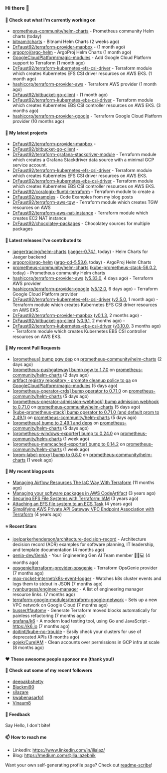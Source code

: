 ### Hi there 👋

#### 👷 Check out what I'm currently working on

- [prometheus-community/helm-charts](https://github.com/prometheus-community/helm-charts) - Prometheus community Helm charts (today)
- [bitnami/charts](https://github.com/bitnami/charts) - Bitnami Helm Charts (2 weeks ago)
- [DrFaust92/terraform-provider-mapbox](https://github.com/DrFaust92/terraform-provider-mapbox) -  (1 month ago)
- [argoproj/argo-helm](https://github.com/argoproj/argo-helm) - ArgoProj Helm Charts (1 month ago)
- [GoogleCloudPlatform/magic-modules](https://github.com/GoogleCloudPlatform/magic-modules) - Add Google Cloud Platform support to Terraform (1 month ago)
- [DrFaust92/terraform-kubernetes-efs-csi-driver](https://github.com/DrFaust92/terraform-kubernetes-efs-csi-driver) - Terraform module which creates Kubernetes EFS CSI driver resources on AWS EKS. (1 month ago)
- [hashicorp/terraform-provider-aws](https://github.com/hashicorp/terraform-provider-aws) - Terraform AWS provider (1 month ago)
- [DrFaust92/bitbucket-go-client](https://github.com/DrFaust92/bitbucket-go-client) -  (1 month ago)
- [DrFaust92/terraform-kubernetes-ebs-csi-driver](https://github.com/DrFaust92/terraform-kubernetes-ebs-csi-driver) - Terraform module which creates Kubernetes EBS CSI controller resources on AWS EKS. (3 months ago)
- [hashicorp/terraform-provider-google](https://github.com/hashicorp/terraform-provider-google) - Terraform Google Cloud Platform provider (10 months ago)

#### 🌱 My latest projects

- [DrFaust92/terraform-provider-mapbox](https://github.com/DrFaust92/terraform-provider-mapbox) - 
- [DrFaust92/bitbucket-go-client](https://github.com/DrFaust92/bitbucket-go-client) - 
- [DrFaust92/terraform-grafana-stackdriver-module](https://github.com/DrFaust92/terraform-grafana-stackdriver-module) - Terraform module which creates a Grafana Stackdriver data source with a minimal GCP service account.
- [DrFaust92/terraform-kubernetes-efs-csi-driver](https://github.com/DrFaust92/terraform-kubernetes-efs-csi-driver) - Terraform module which creates Kubernetes EFS CSI driver resources on AWS EKS.
- [DrFaust92/terraform-kubernetes-ebs-csi-driver](https://github.com/DrFaust92/terraform-kubernetes-ebs-csi-driver) - Terraform module which creates Kubernetes EBS CSI controller resources on AWS EKS.
- [DrFaust92/coralogix-fluntd-terraform](https://github.com/DrFaust92/coralogix-fluntd-terraform) - Terraform module to create a 
- [DrFaust92/examples](https://github.com/DrFaust92/examples) - Code Examples from my blog posts
- [DrFaust92/terraform-aws-tgw](https://github.com/DrFaust92/terraform-aws-tgw) - Terraform module which creates TGW resources on AWS
- [DrFaust92/terraform-aws-nat-instance](https://github.com/DrFaust92/terraform-aws-nat-instance) - Terraform module which creates EC2 NAT instance
- [DrFaust92/chocolatey-packages](https://github.com/DrFaust92/chocolatey-packages) - Chocolatey sources for multiple packages

#### 🔭 Latest releases I've contributed to

- [jaegertracing/helm-charts](https://github.com/jaegertracing/helm-charts) ([jaeger-0.74.1](https://github.com/jaegertracing/helm-charts/releases/tag/jaeger-0.74.1), today) - Helm Charts for Jaeger backend
- [argoproj/argo-helm](https://github.com/argoproj/argo-helm) ([argo-cd-5.53.6](https://github.com/argoproj/argo-helm/releases/tag/argo-cd-5.53.6), today) - ArgoProj Helm Charts
- [prometheus-community/helm-charts](https://github.com/prometheus-community/helm-charts) ([kube-prometheus-stack-56.0.2](https://github.com/prometheus-community/helm-charts/releases/tag/kube-prometheus-stack-56.0.2), today) - Prometheus community Helm charts
- [hashicorp/terraform-provider-aws](https://github.com/hashicorp/terraform-provider-aws) ([v5.33.0](https://github.com/hashicorp/terraform-provider-aws/releases/tag/v5.33.0), 4 days ago) - Terraform AWS provider
- [hashicorp/terraform-provider-google](https://github.com/hashicorp/terraform-provider-google) ([v5.12.0](https://github.com/hashicorp/terraform-provider-google/releases/tag/v5.12.0), 6 days ago) - Terraform Google Cloud Platform provider
- [DrFaust92/terraform-kubernetes-efs-csi-driver](https://github.com/DrFaust92/terraform-kubernetes-efs-csi-driver) ([v2.5.0](https://github.com/DrFaust92/terraform-kubernetes-efs-csi-driver/releases/tag/v2.5.0), 1 month ago) - Terraform module which creates Kubernetes EFS CSI driver resources on AWS EKS.
- [DrFaust92/terraform-provider-mapbox](https://github.com/DrFaust92/terraform-provider-mapbox) ([v0.1.3](https://github.com/DrFaust92/terraform-provider-mapbox/releases/tag/v0.1.3), 2 months ago) - 
- [DrFaust92/bitbucket-go-client](https://github.com/DrFaust92/bitbucket-go-client) ([v0.9.1](https://github.com/DrFaust92/bitbucket-go-client/releases/tag/v0.9.1), 2 months ago) - 
- [DrFaust92/terraform-kubernetes-ebs-csi-driver](https://github.com/DrFaust92/terraform-kubernetes-ebs-csi-driver) ([v3.10.0](https://github.com/DrFaust92/terraform-kubernetes-ebs-csi-driver/releases/tag/v3.10.0), 3 months ago) - Terraform module which creates Kubernetes EBS CSI controller resources on AWS EKS.

#### 🔨 My recent Pull Requests

- [[prometheus] bump pgw dep](https://github.com/prometheus-community/helm-charts/pull/4163) on [prometheus-community/helm-charts](https://github.com/prometheus-community/helm-charts) (2 days ago)
- [[prometheus-pushgateway] bump pgw to 1.7.0](https://github.com/prometheus-community/helm-charts/pull/4162) on [prometheus-community/helm-charts](https://github.com/prometheus-community/helm-charts) (2 days ago)
- [artifact registry repository - promote cleanup policy to ga](https://github.com/GoogleCloudPlatform/magic-modules/pull/9832) on [GoogleCloudPlatform/magic-modules](https://github.com/GoogleCloudPlatform/magic-modules) (5 days ago)
- [[prometheus-operator-crds] bump operator to 0.71.0](https://github.com/prometheus-community/helm-charts/pull/4153) on [prometheus-community/helm-charts](https://github.com/prometheus-community/helm-charts) (5 days ago)
- [[prometheus-operator-admission-webhook] bump admission webhook to 0.71.0](https://github.com/prometheus-community/helm-charts/pull/4152) on [prometheus-community/helm-charts](https://github.com/prometheus-community/helm-charts) (5 days ago)
- [[kube-prometheus-stack] bump operator to 0.71.0 (and default prom to 2.49.1)](https://github.com/prometheus-community/helm-charts/pull/4151) on [prometheus-community/helm-charts](https://github.com/prometheus-community/helm-charts) (5 days ago)
- [[prometheus] bump to 2.49.1 and deps](https://github.com/prometheus-community/helm-charts/pull/4150) on [prometheus-community/helm-charts](https://github.com/prometheus-community/helm-charts) (5 days ago)
- [[prometheus-windows-exporter] bump to 0.24.0](https://github.com/prometheus-community/helm-charts/pull/4135) on [prometheus-community/helm-charts](https://github.com/prometheus-community/helm-charts) (1 week ago)
- [[prometheus-memcached-exporter] bump to 0.14.2](https://github.com/prometheus-community/helm-charts/pull/4134) on [prometheus-community/helm-charts](https://github.com/prometheus-community/helm-charts) (1 week ago)
- [[prom-label-proxy] bump to 0.8.0](https://github.com/prometheus-community/helm-charts/pull/4133) on [prometheus-community/helm-charts](https://github.com/prometheus-community/helm-charts) (1 week ago)

#### 📜 My recent blog posts

- [Managing Airflow Resources The IaC Way With Terraform](https://engineering.placer.ai/managing-airflow-resources-the-iac-way-with-terraform-ea5b8db573ad?source=rss-cac402f06fa8------2) (11 months ago)
- [Managing your software packages in AWS CodeArtifact](https://medium.com/@ilia.lazebnik/managing-your-software-packages-in-aws-codeartifact-12d00053e243?source=rss-cac402f06fa8------2) (3 years ago)
- [Securing EFS File Systems with Terraform: IAM](https://medium.com/@ilia.lazebnik/securing-efs-file-systems-with-terraform-iam-d2a066c198ab?source=rss-cac402f06fa8------2) (3 years ago)
- [Attaching an EFS file system to an ECS Task](https://medium.com/@ilia.lazebnik/attaching-an-efs-file-system-to-an-ecs-task-7bd15b76a6ef?source=rss-cac402f06fa8------2) (4 years ago)
- [Simplifying AWS Private API Gateway VPC Endpoint Association with Terraform](https://medium.com/@ilia.lazebnik/simplifying-aws-private-api-gateway-vpc-endpoint-association-with-terraform-b379a247afbf?source=rss-cac402f06fa8------2) (4 years ago)

#### ⭐ Recent Stars

- [joelparkerhenderson/architecture-decision-record](https://github.com/joelparkerhenderson/architecture-decision-record) - Architecture decision record (ADR) examples for software planning, IT leadership, and template documentation (4 months ago)
- [genia-dev/GeniA](https://github.com/genia-dev/GeniA) - Your Engineering Gen AI Team member 🧬🤖💻 (4 months ago)
- [opsgenie/terraform-provider-opsgenie](https://github.com/opsgenie/terraform-provider-opsgenie) - Terraform OpsGenie provider (7 months ago)
- [max-rocket-internet/k8s-event-logger](https://github.com/max-rocket-internet/k8s-event-logger) - Watches k8s cluster events and logs them to stdout in JSON (7 months ago)
- [ryanburgess/engineer-manager](https://github.com/ryanburgess/engineer-manager) - A list of engineering manager resource links. (7 months ago)
- [terraform-google-modules/terraform-google-network](https://github.com/terraform-google-modules/terraform-google-network) - Sets up a new VPC network on Google Cloud (7 months ago)
- [busser/tfautomv](https://github.com/busser/tfautomv) - Generate Terraform moved blocks automatically for painless refactoring (7 months ago)
- [grafana/k6](https://github.com/grafana/k6) - A modern load testing tool, using Go and JavaScript - https://k6.io (7 months ago)
- [doitintl/kube-no-trouble](https://github.com/doitintl/kube-no-trouble) - Easily check your clusters for use of deprecated APIs (8 months ago)
- [gojek/CureIAM](https://github.com/gojek/CureIAM) - Clean accounts over permissions in GCP infra at scale (8 months ago)

#### ❤️ These awesome people sponsor me (thank you!)


#### 👯 Check out some of my recent followers

- [deepakbshetty](https://github.com/deepakbshetty)
- [Blackmi90](https://github.com/Blackmi90)
- [silazare](https://github.com/silazare)
- [kwabenasarfo1](https://github.com/kwabenasarfo1)
- [Vinaum8](https://github.com/Vinaum8)

#### 💬 Feedback

Say Hello, I don't bite!

#### 📫 How to reach me

- LinkedIn: https://www.linkedin.com/in/ilialaz/
- Blog: https://medium.com/@ilia.lazebnik

Want your own self-generating profile page? Check out [readme-scribe](https://github.com/muesli/readme-scribe)!

